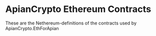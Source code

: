 # ApianCrypto Ethereum Contracts

These are the Nethereum-definitions of the contracts used by ApianCrypto.EthForApian



